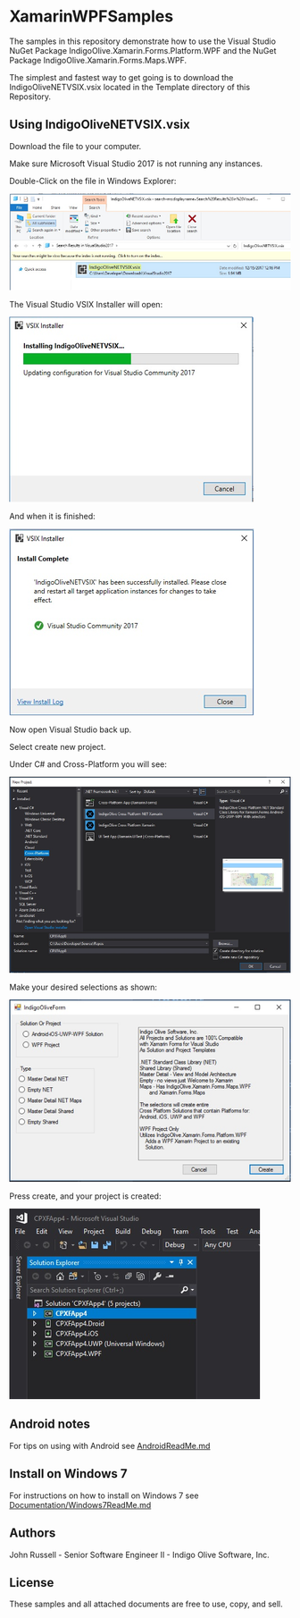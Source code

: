 # XamarinWPFSamples

The samples in this repository demonstrate how to use the Visual Studio NuGet Package IndigoOlive.Xamarin.Forms.Platform.WPF and the NuGet Package IndigoOlive.Xamarin.Forms.Maps.WPF.

The simplest and fastest way to get going is to download the IndigoOliveNETVSIX.vsix located in the Template directory of this Repository.

## Using IndigoOliveNETVSIX.vsix

Download the file to your computer.

Make sure Microsoft Visual Studio 2017 is not running any instances.

Double-Click on the file in Windows Explorer:

![Download VSIX NET](images/DownloadVISXNET.jpg)

The Visual Studio VSIX Installer will open:

![VSIX NET Installing](images/VISXNETInstalling.jpg)

And when it is finished:

![VSIX NET Installed](images/VISXNETInstalled.jpg)

Now open Visual Studio back up.

Select create new project.

Under C# and Cross-Platform you will see:

![Indigo Olive Cross Platform Xamarin NET CSharp](images/IndigoOliveCrossPlatformXamarinNETCSharp.jpg)

Make your desired selections as shown:

![Master Detail NET Selected](images/MasterDetailNETSelected.jpg)

Press create, and your project is created:

![Visual Studio NET Project Created](images/VSSampleNetApp.jpg)

## Android notes

For tips on using with Android see [AndroidReadMe.md](AndroidReadMe.md)

## Install on Windows 7

For instructions on how to install on Windows 7 see [Documentation/Windows7ReadMe.md](Windows7ReadMe.md)

## Authors

John Russell - Senior Software Engineer II - Indigo Olive Software, Inc.

## License

These samples and all attached documents are free to use, copy, and sell.

